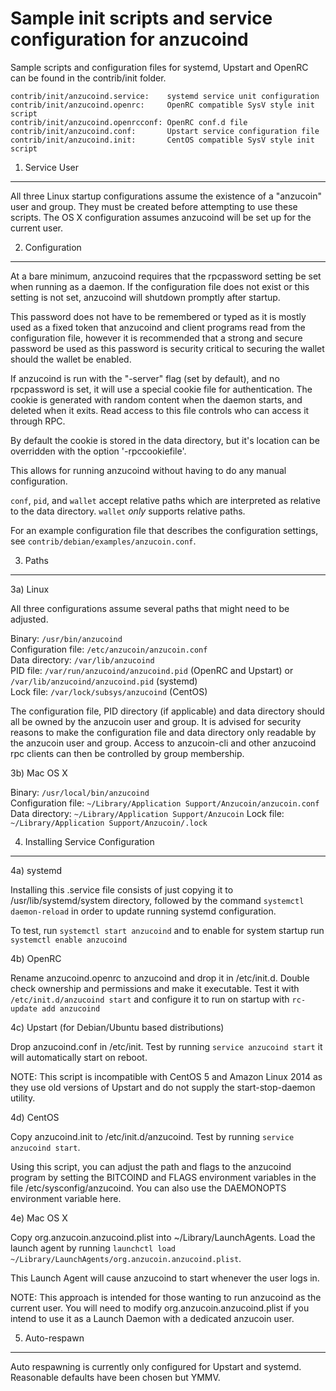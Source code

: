 Sample init scripts and service configuration for anzucoind
==========================================================

Sample scripts and configuration files for systemd, Upstart and OpenRC
can be found in the contrib/init folder.

    contrib/init/anzucoind.service:    systemd service unit configuration
    contrib/init/anzucoind.openrc:     OpenRC compatible SysV style init script
    contrib/init/anzucoind.openrcconf: OpenRC conf.d file
    contrib/init/anzucoind.conf:       Upstart service configuration file
    contrib/init/anzucoind.init:       CentOS compatible SysV style init script

1. Service User
---------------------------------

All three Linux startup configurations assume the existence of a "anzucoin" user
and group.  They must be created before attempting to use these scripts.
The OS X configuration assumes anzucoind will be set up for the current user.

2. Configuration
---------------------------------

At a bare minimum, anzucoind requires that the rpcpassword setting be set
when running as a daemon.  If the configuration file does not exist or this
setting is not set, anzucoind will shutdown promptly after startup.

This password does not have to be remembered or typed as it is mostly used
as a fixed token that anzucoind and client programs read from the configuration
file, however it is recommended that a strong and secure password be used
as this password is security critical to securing the wallet should the
wallet be enabled.

If anzucoind is run with the "-server" flag (set by default), and no rpcpassword is set,
it will use a special cookie file for authentication. The cookie is generated with random
content when the daemon starts, and deleted when it exits. Read access to this file
controls who can access it through RPC.

By default the cookie is stored in the data directory, but it's location can be overridden
with the option '-rpccookiefile'.

This allows for running anzucoind without having to do any manual configuration.

`conf`, `pid`, and `wallet` accept relative paths which are interpreted as
relative to the data directory. `wallet` *only* supports relative paths.

For an example configuration file that describes the configuration settings,
see `contrib/debian/examples/anzucoin.conf`.

3. Paths
---------------------------------

3a) Linux

All three configurations assume several paths that might need to be adjusted.

Binary:              `/usr/bin/anzucoind`  
Configuration file:  `/etc/anzucoin/anzucoin.conf`  
Data directory:      `/var/lib/anzucoind`  
PID file:            `/var/run/anzucoind/anzucoind.pid` (OpenRC and Upstart) or `/var/lib/anzucoind/anzucoind.pid` (systemd)  
Lock file:           `/var/lock/subsys/anzucoind` (CentOS)  

The configuration file, PID directory (if applicable) and data directory
should all be owned by the anzucoin user and group.  It is advised for security
reasons to make the configuration file and data directory only readable by the
anzucoin user and group.  Access to anzucoin-cli and other anzucoind rpc clients
can then be controlled by group membership.

3b) Mac OS X

Binary:              `/usr/local/bin/anzucoind`  
Configuration file:  `~/Library/Application Support/Anzucoin/anzucoin.conf`  
Data directory:      `~/Library/Application Support/Anzucoin`
Lock file:           `~/Library/Application Support/Anzucoin/.lock`

4. Installing Service Configuration
-----------------------------------

4a) systemd

Installing this .service file consists of just copying it to
/usr/lib/systemd/system directory, followed by the command
`systemctl daemon-reload` in order to update running systemd configuration.

To test, run `systemctl start anzucoind` and to enable for system startup run
`systemctl enable anzucoind`

4b) OpenRC

Rename anzucoind.openrc to anzucoind and drop it in /etc/init.d.  Double
check ownership and permissions and make it executable.  Test it with
`/etc/init.d/anzucoind start` and configure it to run on startup with
`rc-update add anzucoind`

4c) Upstart (for Debian/Ubuntu based distributions)

Drop anzucoind.conf in /etc/init.  Test by running `service anzucoind start`
it will automatically start on reboot.

NOTE: This script is incompatible with CentOS 5 and Amazon Linux 2014 as they
use old versions of Upstart and do not supply the start-stop-daemon utility.

4d) CentOS

Copy anzucoind.init to /etc/init.d/anzucoind. Test by running `service anzucoind start`.

Using this script, you can adjust the path and flags to the anzucoind program by
setting the BITCOIND and FLAGS environment variables in the file
/etc/sysconfig/anzucoind. You can also use the DAEMONOPTS environment variable here.

4e) Mac OS X

Copy org.anzucoin.anzucoind.plist into ~/Library/LaunchAgents. Load the launch agent by
running `launchctl load ~/Library/LaunchAgents/org.anzucoin.anzucoind.plist`.

This Launch Agent will cause anzucoind to start whenever the user logs in.

NOTE: This approach is intended for those wanting to run anzucoind as the current user.
You will need to modify org.anzucoin.anzucoind.plist if you intend to use it as a
Launch Daemon with a dedicated anzucoin user.

5. Auto-respawn
-----------------------------------

Auto respawning is currently only configured for Upstart and systemd.
Reasonable defaults have been chosen but YMMV.
